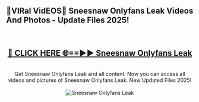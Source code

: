 <h2>🔴VIRal VidEOS🔴 Sneesnaw Onlyfans Leak Videos And Photos - Update Files 2025!</h2>
<br>
<div align="center">
<h2><a href="https://virallinks.top/odZfE0" rel="nofollow">🔴 CLICK HERE 🌐==►► Sneesnaw Onlyfans Leak</a></h2>
<br>
Get Sneesnaw Onlyfans Leak and all content. Now you can access all videos and pictures of Sneesnaw Onlyfans Leak. New Updated Files 2025!
<br>
<br>
<a href="https://virallinks.top/odZfE0" rel="nofollow" data-target="animated-image.originalLink"><img src="https://i.imgur.com/dJHk4Zq.gif)" alt="Sneesnaw Onlyfans Leak" style="max-width: 100%; display: inline-block;" data-target="animated-image.originalImage"></a>
</div>
<br>
